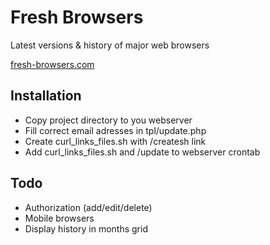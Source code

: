 Fresh Browsers
==============
Latest versions & history of major web browsers

[fresh-browsers.com](http://fresh-browsers.com/)


Installation
------------
* Copy project directory to you webserver
* Fill correct email adresses in tpl/update.php
* Create curl_links_files.sh with /createsh link
* Add curl_links_files.sh and /update to webserver crontab


Todo
----
* Authorization (add/edit/delete)
* Mobile browsers
* Display history in months grid